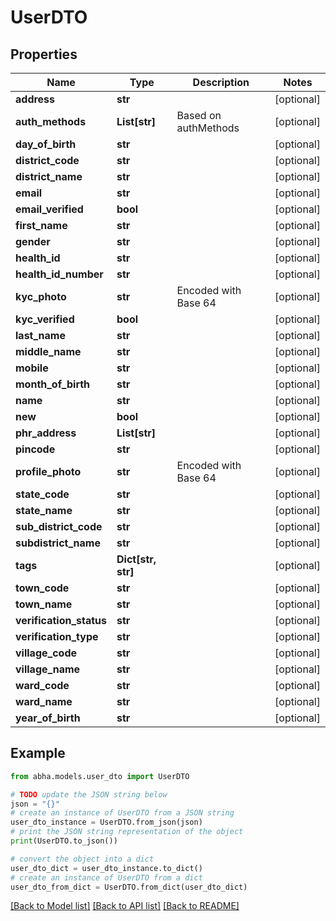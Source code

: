 # UserDTO


## Properties

Name | Type | Description | Notes
------------ | ------------- | ------------- | -------------
**address** | **str** |  | [optional] 
**auth_methods** | **List[str]** | Based on authMethods | [optional] 
**day_of_birth** | **str** |  | [optional] 
**district_code** | **str** |  | [optional] 
**district_name** | **str** |  | [optional] 
**email** | **str** |  | [optional] 
**email_verified** | **bool** |  | [optional] 
**first_name** | **str** |  | [optional] 
**gender** | **str** |  | [optional] 
**health_id** | **str** |  | [optional] 
**health_id_number** | **str** |  | [optional] 
**kyc_photo** | **str** | Encoded with Base 64 | [optional] 
**kyc_verified** | **bool** |  | [optional] 
**last_name** | **str** |  | [optional] 
**middle_name** | **str** |  | [optional] 
**mobile** | **str** |  | [optional] 
**month_of_birth** | **str** |  | [optional] 
**name** | **str** |  | [optional] 
**new** | **bool** |  | [optional] 
**phr_address** | **List[str]** |  | [optional] 
**pincode** | **str** |  | [optional] 
**profile_photo** | **str** | Encoded with Base 64 | [optional] 
**state_code** | **str** |  | [optional] 
**state_name** | **str** |  | [optional] 
**sub_district_code** | **str** |  | [optional] 
**subdistrict_name** | **str** |  | [optional] 
**tags** | **Dict[str, str]** |  | [optional] 
**town_code** | **str** |  | [optional] 
**town_name** | **str** |  | [optional] 
**verification_status** | **str** |  | [optional] 
**verification_type** | **str** |  | [optional] 
**village_code** | **str** |  | [optional] 
**village_name** | **str** |  | [optional] 
**ward_code** | **str** |  | [optional] 
**ward_name** | **str** |  | [optional] 
**year_of_birth** | **str** |  | [optional] 

## Example

```python
from abha.models.user_dto import UserDTO

# TODO update the JSON string below
json = "{}"
# create an instance of UserDTO from a JSON string
user_dto_instance = UserDTO.from_json(json)
# print the JSON string representation of the object
print(UserDTO.to_json())

# convert the object into a dict
user_dto_dict = user_dto_instance.to_dict()
# create an instance of UserDTO from a dict
user_dto_from_dict = UserDTO.from_dict(user_dto_dict)
```
[[Back to Model list]](../README.md#documentation-for-models) [[Back to API list]](../README.md#documentation-for-api-endpoints) [[Back to README]](../README.md)


